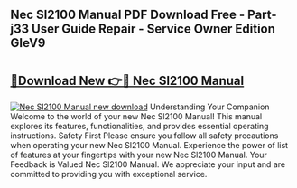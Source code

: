 ## Nec Sl2100 Manual PDF Download Free - Part-j33 User Guide Repair - Service Owner Edition GIeV9

# <h2><a href="http://cf17183.oget.top/?id=Nec+Sl2100+Manual">🔗Download New 👉🔴 Nec Sl2100 Manual</a></h2>

[![Nec Sl2100 Manual new download](https://i.imgur.com/5g1atiW.png)](http://cf17183.oget.top/?id=Nec+Sl2100+Manual)
Understanding Your Companion Welcome to the world of your new Nec Sl2100 Manual! This manual explores its features, functionalities, and provides essential operating instructions. Safety First Please ensure you follow all safety precautions when operating your new Nec Sl2100 Manual. Experience the power of list of features at your fingertips with your new Nec Sl2100 Manual. Your Feedback is Valued Nec Sl2100 Manual. We appreciate your input and are committed to providing you with exceptional service.
